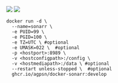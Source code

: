 ![ ](https://ghcr-badge.egpl.dev/agpsn/docker-sonarr/size?tag=develop&color=#00ccff&label=VERSION&trim=patch&trim=major&ignore=sha256*)
![ ](https://ghcr-badge.egpl.dev/agpsn/docker-sonarr/latest_tag?color=#00ccff&label=VERSION&trim=patch&trim=major&ignore=sha256*)

```
docker run -d \
  --name=sonarr \
  -e PUID=99 \
  -e PGID=100 \
  -e TZ=UTC \ #optional
  -e UMASK=022 \  #optional
  -p <hostport>:8989 \
  -v <hostconfigpath>:/config \
  -v <hostmediapath>:/data \ #optional
  --restart unless-stopped \  #optional
  ghcr.io/agpsn/docker-sonarr:develop
```
